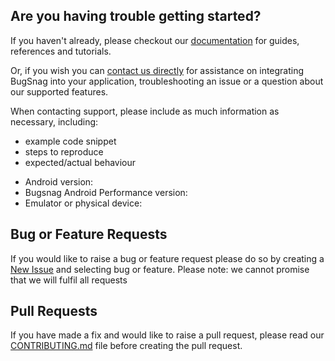 ## Are you having trouble getting started?
If you haven't already, please checkout our [documentation](https://docs.bugsnag.com/performance/android/) for guides, references and tutorials.

Or, if you wish you can [contact us directly](mailto:support@bugsnag.com) for assistance on integrating BugSnag into your application, troubleshooting an issue or a question about our supported features.

When contacting support, please include as much information as necessary, including:

- example code snippet
- steps to reproduce
- expected/actual behaviour 

* Android version:
* Bugsnag Android Performance version:
* Emulator or physical device:

## Bug or Feature Requests
If you would like to raise a bug or feature request please do so by creating a [New Issue](https://github.com/bugsnag/bugsnag-android-performance/issues/new/choose) and selecting bug or feature.
Please note: we cannot promise that we will fulfil all requests

## Pull Requests
If you have made a fix and would like to raise a pull request, please read our [CONTRIBUTING.md](../CONTRIBUTING.md) file before creating the pull request.